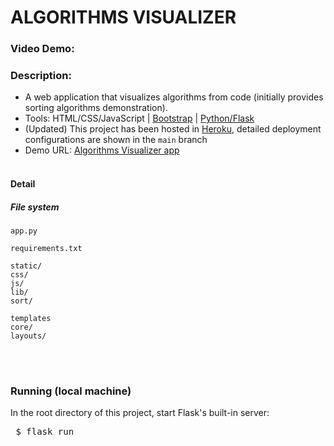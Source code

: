 # ALGORITHMS VISUALIZER
### Video Demo:  <URL HERE>
### Description:
- A web application that visualizes algorithms from code (initially provides sorting algorithms demonstration).
- Tools: 
HTML/CSS/JavaScript 
| [Bootstrap](https://getbootstrap.com/)
| [Python/Flask](https://flask.palletsprojects.com/en/2.2.x/)
- (Updated) This project has been hosted in 
[Heroku](https://www.heroku.com), 
detailed deployment configurations are shown in the <code>main</code> branch
- Demo URL: [Algorithms Visualizer app](https://tuss-algorithm-visualizer.herokuapp.com/)
<br><br>

#### Detail
##### File system<br>

<code>app.py</code>

<code>requirements.txt</code>

<code>static/</code><br>
    <code>css/</code>
    <br>
    <code>js/</code><br>
        <code>lib/</code>
        <br>
        <code>sort/</code>
        <br>

<code>templates</code><br>
    <code>core/</code>
    <br>
    <code>layouts/</code>

<br><br>

### Running (local machine)
In the root directory of this project, start Flask's built-in server:<br>
<pre> $ flask run </pre>
